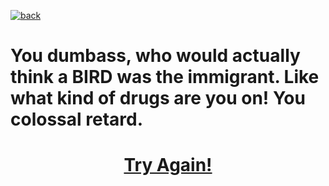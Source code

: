 [![back](https://cdn.discordapp.com/emojis/887168885747511396?size=32)](https://dxrpy.github.io/Dxrpys-Garbage-Website/)
# You dumbass, who would actually think a BIRD was the immigrant. Like what kind of drugs are you on! You colossal retard.
<h1 style="text-align:center"><a href="https://dxrpy.github.io/Dxrpys-Garbage-Website/dora">Try Again!</a></h1>
